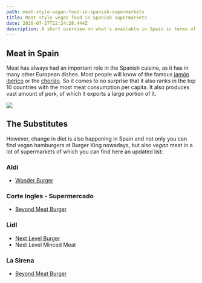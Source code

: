 ```yaml
---
path: meat-style-vegan-food-in-spanish-supermarkets
title: Meat style vegan food in Spanish supermarkets
date: 2020-07-27T22:24:28.444Z
description: A short overview on what's available in Spain in terms of meat substitutes.
---
```

## Meat in Spain

Meat has always had an important role in the Spanish cuisine, as it has in many other European dishes. Most people will know of the famous [jamón ibérico](https://en.wikipedia.org/wiki/Jam%C3%B3n_ib%C3%A9rico) or the [chorizo](https://en.wikipedia.org/wiki/Chorizo). So  it comes to no surprise that it also ranks in the top 10 countries with the most meat consumption per capita. It also produces vast amount of pork, of which it exports a large portion of it.

![](https://cdn.statcdn.com/Infographic/images/normal/17150.jpeg)

## The Substitutes 

However, change in diet is also happening in Spain and not only you can find vegan hamburgers at Burger King nowadays, but also _vegan_ meat in a lot of supermarkets of which you can find here an updated list:

### Aldi

- [Wonder Burger](https://www.aldi.es/conocenos/sala-prensa/nuestras-noticias/aldi-lanza-wonder-burger-su-hamburguesa-vegana-de-proteina-de-soja.html)

### Corte Ingles - Supermercado
- [Beyond Meat Burger](https://www.elcorteingles.es/supermarket/0110118480003252-beyond-meat-beyond-burger-gluten-free-veggie-burger-2-pack-tray-226-g/) 

### Lidl
- [Next Level Burger](https://www.lidl.es/es/catalogo-productos-next-level-meat/s2160)
- Next Level Minced Meat

### La Sirena
- [Beyond Meat Burger](https://www.lasirena.es/es/platos-preparados/12595-beyond-burger-850004207024.html) 

